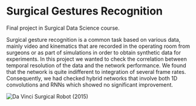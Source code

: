 # Surgical Gestures Recognition

Final project in Surgical Data Science course.

Surgical gesture recognition is a common task based on various data, mainly video and kinematics that are recorded in the operating room from surgeons or as part of simulations in order to obtain synthetic data for experiments. In this project we wanted to check the correlation between temporal resolution of the data and the network performance. We found that the network is quite indifferent to integration of several frame rates. Consequently, we had checked hybrid networks that involve both 1D convolutions and RNNs which showed no significant improvement.

![Da Vinci Surgical Robot (2015)](https://upload.wikimedia.org/wikipedia/commons/2/23/Cmglee_Cambridge_Science_Festival_2015_da_Vinci.jpg)
